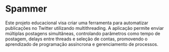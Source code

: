 # Spammer
Este projeto educacional visa criar uma ferramenta para automatizar publicações no Twitter utilizando multithreading. A aplicação permite enviar múltiplas postagens simultâneas, controlando parâmetros como tempo de postagem, delays entre threads e seleção de contas, promovendo o aprendizado de programação assíncrona e gerenciamento de processos.
